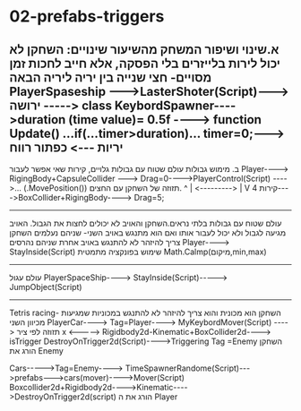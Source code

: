 # 02-prefabs-triggers


א.שינוי ושיפור המשחק מהשיעור
שינויים: השחקן לא יכול לירות בלייזרים בלי הפסקה, אלא חייב לחכות זמן מסויים- חצי שנייה בין יריה ליריה הבאה
PlayerSpaseship --->LasterShoter(Script)--->
ירושה 
-----> class KeybordSpawner---->duration (time value)= 0.5f ----> function Update() ...if(...timer>duration)... timer=0;--->
יריות ---> כפתור רווח
-----------------------------------------------------------------------------------------------------------------------------------------------------------------------------------

ב. מימוש גבולות
עולם שטוח עם גבולות גלויים, קירות שאי אפשר לעבור
Player----> RigingBody+CapsuleCollider ---> Drag=0---->PlayerControl(Script) ---->... (.MovePosition())
תזוזה של השחקן עם החצים. 
     ^
     |
<--------->
     |
     V
  4 קירות---->BoxCollider+RigingBody----> Drag=5;
  
 --------------------------------------------------------------------------------------------------------------------------------------------------------------------------------
   עולם שטוח עם גבולות בלתי נראים.השחקן והאויב לא יכולים לחצות את הגבול. האויב מגיעה לגבול ולא יכול לעבור אותו ואם הוא מתנגש באויב השני- שניהם נעלמים
  השחקן צריך להיזהר לא להתנגש באויב אחרת שניהם נהרסים
  Player----> StayInside(Script)
  שימוש בפונקציה מתמטית
  Math.Calmp(מיקום,min,max)
  
  -------------------------------------------------------------------------------------------------------------------------------------------------------------------------------
  עולם עגול
  PlayerSpaceShip----> StayInside(Script)-----> JumpObject(Script)
  
  -------------------------------------------------------------------------------------------------------------------------------------------------------------------------------
  
  Tetris racing-
  השחקן הוא מכונית והוא צריך להיזהר לא להתנגש במכוניות שמגיעות מכיוון השני
  PlayerCar----> Tag=Player----> MyKeybordMover(Script) ----> תזוזה לפי ציר x 
  <----->
  Rigidbody2d-Kinematic+BoxCollider2d----> isTrigger
  DestroyOnTrigger2d(Script)---->Triggering Tag =Enemy
  השחקן הורג את Enemy
  
  
  
  
  Cars----->Tag=Enemy----> TimeSpawnerRandome(Script)--->prefabs--->cars(mover)---->Mover(Script)
  Boxcollider2d+Rigidbody2d---->Kinematic---->DestroyOnTrigger2d(script)
   הורג את ה Player
  
  
  
  
